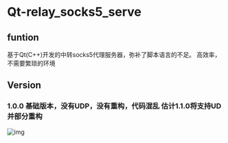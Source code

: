 # Qt-relay_socks5_serve
## funtion
基于Qt(C++)开发的中转socks5代理服务器，弥补了脚本语言的不足。
高效率，不需要繁琐的环境
## Version
### 1.0.0  基础版本，没有UDP，没有重构，代码混乱  估计1.1.0将支持UD并部分重构
![img](https://github.com/ChunSource/Qt-relay_socks5_server/blob/master/2.png)
